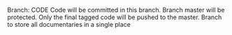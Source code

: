 Branch: CODE Code will be committed in this branch. Branch master will be protected. Only the final tagged code will be pushed to the master.
Branch to store all documentaries in a single place
